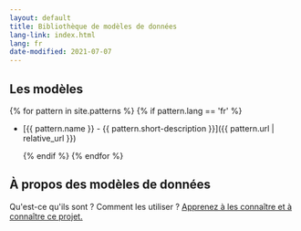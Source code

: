 ```yaml
---
layout: default
title: Bibliothèque de modèles de données
lang-link: index.html
lang: fr
date-modified: 2021-07-07
---
```


## Les modèles

{% for pattern in site.patterns %}
    {% if pattern.lang == 'fr' %}

* [{{ pattern.name }} - {{ pattern.short-description }}]({{ pattern.url | relative_url }})

    {% endif %}
{% endfor %}

## À propos des modèles de données

Qu'est-ce qu'ils sont ?
Comment les utiliser ?
[Apprenez à les connaître et à connaître ce projet.](about-fr.html)

